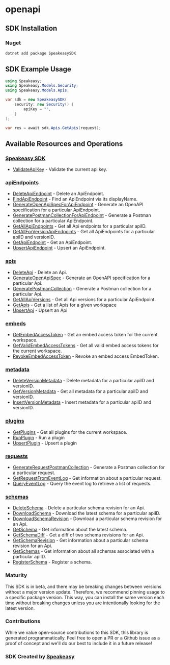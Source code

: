 # openapi

<!-- Start SDK Installation -->
## SDK Installation

### Nuget

```bash
dotnet add package SpeakeasySDK
```
<!-- End SDK Installation -->

## SDK Example Usage
<!-- Start SDK Example Usage -->
```csharp
using Speakeasy;
using Speakeasy.Models.Security;
using Speakeasy.Models.Apis;

var sdk = new SpeakeasySDK(
    security: new Security() {
        apiKey = "",
    }
);

var res = await sdk.Apis.GetApis(request);
```
<!-- End SDK Example Usage -->

<!-- Start SDK Available Operations -->
## Available Resources and Operations

### [Speakeasy SDK](docs/Sdks/Speakeasy/README.md)

* [ValidateApiKey](docs/Sdks/Speakeasy/README.md#validateapikey) - Validate the current api key.

### [apiEndpoints](docs/Sdks/ApiEndpoints/README.md)

* [DeleteApiEndpoint](docs/Sdks/ApiEndpoints/README.md#deleteapiendpoint) - Delete an ApiEndpoint.
* [FindApiEndpoint](docs/Sdks/ApiEndpoints/README.md#findapiendpoint) - Find an ApiEndpoint via its displayName.
* [GenerateOpenApiSpecForApiEndpoint](docs/Sdks/ApiEndpoints/README.md#generateopenapispecforapiendpoint) - Generate an OpenAPI specification for a particular ApiEndpoint.
* [GeneratePostmanCollectionForApiEndpoint](docs/Sdks/ApiEndpoints/README.md#generatepostmancollectionforapiendpoint) - Generate a Postman collection for a particular ApiEndpoint.
* [GetAllApiEndpoints](docs/Sdks/ApiEndpoints/README.md#getallapiendpoints) - Get all Api endpoints for a particular apiID.
* [GetAllForVersionApiEndpoints](docs/Sdks/ApiEndpoints/README.md#getallforversionapiendpoints) - Get all ApiEndpoints for a particular apiID and versionID.
* [GetApiEndpoint](docs/Sdks/ApiEndpoints/README.md#getapiendpoint) - Get an ApiEndpoint.
* [UpsertApiEndpoint](docs/Sdks/ApiEndpoints/README.md#upsertapiendpoint) - Upsert an ApiEndpoint.

### [apis](docs/Sdks/Apis/README.md)

* [DeleteApi](docs/Sdks/Apis/README.md#deleteapi) - Delete an Api.
* [GenerateOpenApiSpec](docs/Sdks/Apis/README.md#generateopenapispec) - Generate an OpenAPI specification for a particular Api.
* [GeneratePostmanCollection](docs/Sdks/Apis/README.md#generatepostmancollection) - Generate a Postman collection for a particular Api.
* [GetAllApiVersions](docs/Sdks/Apis/README.md#getallapiversions) - Get all Api versions for a particular ApiEndpoint.
* [GetApis](docs/Sdks/Apis/README.md#getapis) - Get a list of Apis for a given workspace
* [UpsertApi](docs/Sdks/Apis/README.md#upsertapi) - Upsert an Api

### [embeds](docs/Sdks/Embeds/README.md)

* [GetEmbedAccessToken](docs/Sdks/Embeds/README.md#getembedaccesstoken) - Get an embed access token for the current workspace.
* [GetValidEmbedAccessTokens](docs/Sdks/Embeds/README.md#getvalidembedaccesstokens) - Get all valid embed access tokens for the current workspace.
* [RevokeEmbedAccessToken](docs/Sdks/Embeds/README.md#revokeembedaccesstoken) - Revoke an embed access EmbedToken.

### [metadata](docs/Sdks/Metadata/README.md)

* [DeleteVersionMetadata](docs/Sdks/Metadata/README.md#deleteversionmetadata) - Delete metadata for a particular apiID and versionID.
* [GetVersionMetadata](docs/Sdks/Metadata/README.md#getversionmetadata) - Get all metadata for a particular apiID and versionID.
* [InsertVersionMetadata](docs/Sdks/Metadata/README.md#insertversionmetadata) - Insert metadata for a particular apiID and versionID.

### [plugins](docs/Sdks/Plugins/README.md)

* [GetPlugins](docs/Sdks/Plugins/README.md#getplugins) - Get all plugins for the current workspace.
* [RunPlugin](docs/Sdks/Plugins/README.md#runplugin) - Run a plugin
* [UpsertPlugin](docs/Sdks/Plugins/README.md#upsertplugin) - Upsert a plugin

### [requests](docs/Sdks/Requests/README.md)

* [GenerateRequestPostmanCollection](docs/Sdks/Requests/README.md#generaterequestpostmancollection) - Generate a Postman collection for a particular request.
* [GetRequestFromEventLog](docs/Sdks/Requests/README.md#getrequestfromeventlog) - Get information about a particular request.
* [QueryEventLog](docs/Sdks/Requests/README.md#queryeventlog) - Query the event log to retrieve a list of requests.

### [schemas](docs/Sdks/Schemas/README.md)

* [DeleteSchema](docs/Sdks/Schemas/README.md#deleteschema) - Delete a particular schema revision for an Api.
* [DownloadSchema](docs/Sdks/Schemas/README.md#downloadschema) - Download the latest schema for a particular apiID.
* [DownloadSchemaRevision](docs/Sdks/Schemas/README.md#downloadschemarevision) - Download a particular schema revision for an Api.
* [GetSchema](docs/Sdks/Schemas/README.md#getschema) - Get information about the latest schema.
* [GetSchemaDiff](docs/Sdks/Schemas/README.md#getschemadiff) - Get a diff of two schema revisions for an Api.
* [GetSchemaRevision](docs/Sdks/Schemas/README.md#getschemarevision) - Get information about a particular schema revision for an Api.
* [GetSchemas](docs/Sdks/Schemas/README.md#getschemas) - Get information about all schemas associated with a particular apiID.
* [RegisterSchema](docs/Sdks/Schemas/README.md#registerschema) - Register a schema.
<!-- End SDK Available Operations -->

### Maturity

This SDK is in beta, and there may be breaking changes between versions without a major version update. Therefore, we recommend pinning usage
to a specific package version. This way, you can install the same version each time without breaking changes unless you are intentionally
looking for the latest version.

### Contributions

While we value open-source contributions to this SDK, this library is generated programmatically.
Feel free to open a PR or a Github issue as a proof of concept and we'll do our best to include it in a future release!

### SDK Created by [Speakeasy](https://docs.speakeasyapi.dev/docs/using-speakeasy/client-sdks)
